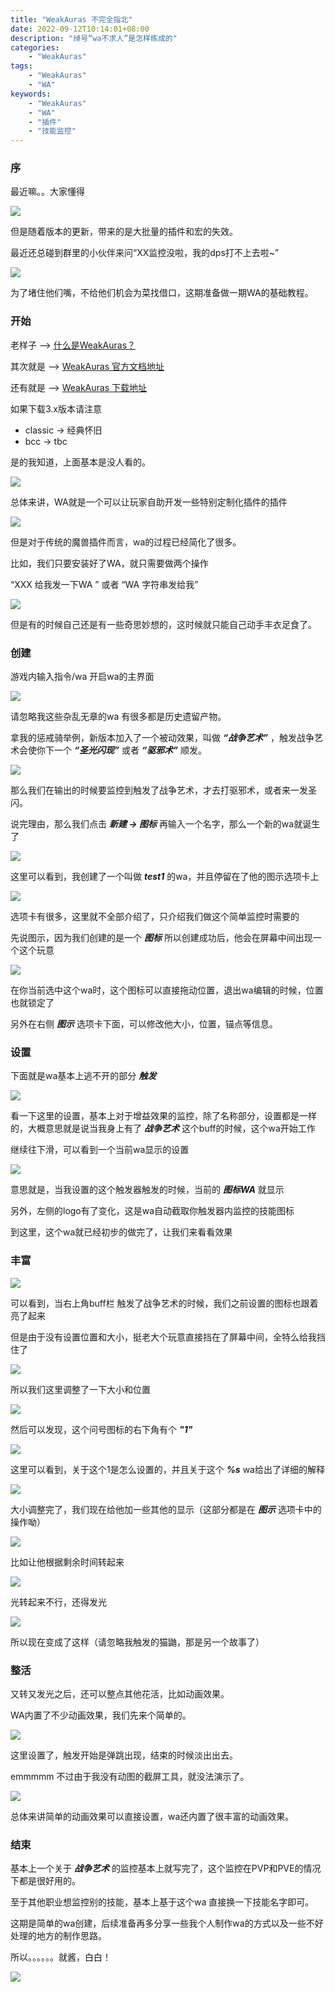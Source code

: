 ```yaml
---
title: "WeakAuras 不完全指北"
date: 2022-09-12T10:14:01+08:00
description: "绰号“wa不求人”是怎样练成的"
categories:
    - "WeakAuras"
tags:
    - "WeakAuras"
    - "WA"
keywords:
    - "WeakAuras"
    - "WA"
    - "插件"
    - "技能监控"
---
```



### 序


最近嘛。。大家懂得

![](https://blog-img.luanruisong.com/blog/img/2022202209121628107.png)

但是随着版本的更新，带来的是大批量的插件和宏的失效。

最近还总碰到群里的小伙伴来问“XX监控没啦，我的dps打不上去啦~”

![](https://blog-img.luanruisong.com/blog/img/2022202209121632897.png)

为了堵住他们嘴，不给他们机会为菜找借口，这期准备做一期WA的基础教程。


### 开始

老样子 --> [什么是WeakAuras？](http://baidu.luanruisong.com/?q=%E4%BB%80%E4%B9%88%E6%98%AFWeakAuras)


其次就是 --> [WeakAuras 官方文档地址](https://github.com/WeakAuras/WeakAuras2/wiki)

还有就是 --> [WeakAuras 下载地址](https://github.com/WeakAuras/WeakAuras2/releases)

如果下载3.x版本请注意
 - classic -> 经典怀旧
 - bcc -> tbc

是的我知道，上面基本是没人看的。

![](https://blog-img.luanruisong.com/blog/img/2022202209121635752.png)

总体来讲，WA就是一个可以让玩家自助开发一些特别定制化插件的插件

![](https://blog-img.luanruisong.com/blog/img/2022202209121636242.png)

但是对于传统的魔兽插件而言，wa的过程已经简化了很多。

比如，我们只要安装好了WA，就只需要做两个操作

“XXX 给我发一下WA ” 或者 “WA 字符串发给我”

![](https://blog-img.luanruisong.com/blog/img/2022202209121638404.gif)

但是有的时候自己还是有一些奇思妙想的，这时候就只能自己动手丰衣足食了。

### 创建

游戏内输入指令/wa 开启wa的主界面

![](https://blog-img.luanruisong.com/blog/img/2022202209121644986.png)

请忽略我这些杂乱无章的wa 有很多都是历史遗留产物。

拿我的惩戒骑举例，新版本加入了一个被动效果，叫做 ***“战争艺术”*** ，触发战争艺术会使你下一个 ***“圣光闪现”*** 或者 ***“驱邪术”*** 顺发。

![](https://blog-img.luanruisong.com/blog/img/2022202209121646063.png)

那么我们在输出的时候要监控到触发了战争艺术，才去打驱邪术，或者来一发圣闪。

说完理由，那么我们点击 ***新建 -> 图标*** 再输入一个名字，那么一个新的wa就诞生了

![](https://blog-img.luanruisong.com/blog/img/2022202209121649473.png)


这里可以看到，我创建了一个叫做 ***test1*** 的wa，并且停留在了他的图示选项卡上

![](https://blog-img.luanruisong.com/blog/img/2022202209121652659.png)

选项卡有很多，这里就不全部介绍了，只介绍我们做这个简单监控时需要的

先说图示，因为我们创建的是一个 ***图标*** 所以创建成功后，他会在屏幕中间出现一个这个玩意

![](https://blog-img.luanruisong.com/blog/img/2022202209121655029.png)

在你当前选中这个wa时，这个图标可以直接拖动位置，退出wa编辑的时候，位置也就锁定了

另外在右侧 ***图示*** 选项卡下面，可以修改他大小，位置，锚点等信息。

### 设置

下面就是wa基本上逃不开的部分 ***触发***

![](https://blog-img.luanruisong.com/blog/img/2022202209121657445.png)

看一下这里的设置，基本上对于增益效果的监控，除了名称部分，设置都是一样的，大概意思就是说当我身上有了 ***战争艺术*** 这个buff的时候，这个wa开始工作

继续往下滑，可以看到一个当前wa显示的设置

![](https://blog-img.luanruisong.com/blog/img/2022202209121659299.png)

意思就是，当我设置的这个触发器触发的时候，当前的 ***图标WA*** 就显示

另外，左侧的logo有了变化，这是wa自动截取你触发器内监控的技能图标

到这里，这个wa就已经初步的做完了，让我们来看看效果

### 丰富

![](https://blog-img.luanruisong.com/blog/img/2022202209121702998.png)

可以看到，当右上角buff栏 触发了战争艺术的时候，我们之前设置的图标也跟着亮了起来

但是由于没有设置位置和大小，挺老大个玩意直接挡在了屏幕中间，全特么给我挡住了

![](https://blog-img.luanruisong.com/blog/img/2022202209121705150.png)

所以我们这里调整了一下大小和位置

![](https://blog-img.luanruisong.com/blog/img/2022202209121706316.png)

然后可以发现，这个问号图标的右下角有个 ***"1"***

![](https://blog-img.luanruisong.com/blog/img/2022202209121707389.png)

这里可以看到，关于这个1是怎么设置的，并且关于这个 ***%s*** wa给出了详细的解释

![](https://blog-img.luanruisong.com/blog/img/2022202209121708468.png)

大小调整完了，我们现在给他加一些其他的显示（这部分都是在 ***图示*** 选项卡中的操作呦）

![](https://blog-img.luanruisong.com/blog/img/2022202209121711824.png)

比如让他根据剩余时间转起来

![](https://blog-img.luanruisong.com/blog/img/2022202209121711868.png)

光转起来不行，还得发光

![](https://blog-img.luanruisong.com/blog/img/2022202209121712371.png)

所以现在变成了这样（请忽略我触发的猫鼬，那是另一个故事了）

### 整活

又转又发光之后，还可以整点其他花活，比如动画效果。

WA内置了不少动画效果，我们先来个简单的。

![](https://blog-img.luanruisong.com/blog/img/2022202209121715267.png)

这里设置了，触发开始是弹跳出现，结束的时候淡出出去。

emmmmm 不过由于我没有动图的截屏工具，就没法演示了。

![](https://blog-img.luanruisong.com/blog/img/2022202209121725336.png)

总体来讲简单的动画效果可以直接设置，wa还内置了很丰富的动画效果。

### 结束

基本上一个关于 ***战争艺术*** 的监控基本上就写完了，这个监控在PVP和PVE的情况下都是很好用的。

至于其他职业想监控别的技能，基本上基于这个wa 直接换一下技能名字即可。

这期是简单的wa创建，后续准备再多分享一些我个人制作wa的方式以及一些不好处理的地方的制作思路。

所以。。。。。。就酱，白白！

![](https://blog-img.luanruisong.com/blog/img/2022202209121718955.png)





